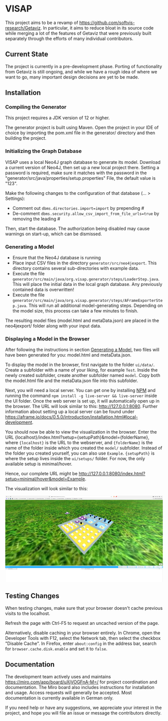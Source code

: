 # VISAP
This project aims to be a revamp of https://github.com/softvis-research/Getaviz. In particular, it aims to reduce bloat in its source code while merging a lot of the features of Getaviz that were previously built separately through the efforts of many individual contributors.

## Current State
The project is currently in a pre-development phase. Porting of functionality from Getaviz is still ongoing, and while we have a rough idea of where we want to go, many important design decisions are yet to be made.

## Installation

### Compiling the Generator

This project requires a JDK version of 12 or higher.

The generator project is built using Maven. Open the project in your IDE of choice by importing the pom.xml file in the generator/ directory and then building the project.

### Initializing the Graph Database

VISAP uses a local Neo4J graph database to generate its model. Download a current version of Neo4J, then set up a new local project there. Setting a password is required, make sure it matches with the password in the "generator/src/java/properties/setup.properties" File, the default value is "123".

Make the following changes to the configuration of that database (… > Settings):
- Comment out ```dbms.directories.import=import``` by prepending #
- De-comment ```dbms.security.allow_csv_import_from_file_urls=true``` by removing the leading #

Then, start the database. The authorization being disabled may cause warnings on start-up, which can be dismissed.

### Generating a Model

- Ensure that the Neo4J database is running
- Place input CSV files in the directory ```generator/src/neo4jexport```. This directory contains several sub-directories with example data.
- Execute the file ```generator/src/main/java/org.visap.generator/steps/LoaderStep.java```. This will place the initial data in the local graph database. Any previously contained data is overwritten!
- Execute the file ```generator/src/main/java/org.visap.generator/steps/AFrameExporterStep.java```. This will run all additional model-generating steps. Depending on the model size, this process can take a few minutes to finish.

The resulting model files (model.html and metaData.json) are placed in the neo4jexport/ folder along with your input data.

### Displaying a Model in the Browser

After following the instructions in section [Generating a Model](#generating-a-model), two files will have been generated for you: model.html and metaData.json.

To display the model in the browser, first navigate to the folder ```ui/data/```. Create a subfolder with a name of your liking, for example ```Test```. Inside the newly created subfolder, create another subfolder named ```model```. Copy both the model.html file and the metaData.json file into this subfolder.

Next, you will need a local server. You can get one by installing [NPM](https://www.npmjs.com/) and running the command ```npm install -g live-server && live-server``` inside the UI folder.
Once the web server is set up, it will automatically open up in the browser. The URL will look similar to this: http://127.0.0.1:8080.
Further information about setting up a local server can be found under https://aframe.io/docs/0.5.0/introduction/installation.html#local-development.

You should now be able to view the visualization in the browser.
Enter the URL {localhost}/index.html?setup={setupPath}&model={folderName}, where ```{localhost}``` is the URL to the webserver, and ```{folderName}``` is the name of the folder inside which you created the ```model/``` subfolder. Instead of the folder you created yourself, you can also use ```Example```. ```{setupPath}``` is where the setup lives inside the ```ui/setups/``` folder. For now, the only available setup is minimal/hover.

Hence, our complete URL might be http://127.0.0.1:8080/index.html?setup=minimal/hover&model=Example.

The visualization will look similar to this:

![visualization.png](images/visualization.png)

## Testing Changes

When testing changes, make sure that your browser doesn't cache previous visits to the localhost.

Refresh the page with Ctrl-F5 to request an uncached version of the page.

Alternatively, disable caching in your browser entirely. In Chrome, open the Developer Tools with F12, select the Network tab, then select the checkbox "Disable Cache". In Firefox, enter ```about:config``` in the address bar, search for ```browser.cache.disk.enable``` and set it to ```false```.

## Documentation
The development team actively uses and maintains https://miro.com/app/board/uXjVOGFnA-M=/ for project coordination and documentation. The Miro board also includes instructions for installation and usage. Access requests will generally be accepted. Most documentation is currently available in German only.

If you need help or have any suggestions, we appreciate your interest in the project, and hope you will file an issue or message the contributors directly.
